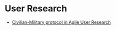 # User Research

- [Civilian-Military protocol in Agile User Research](civilian-military-protocol.md)
